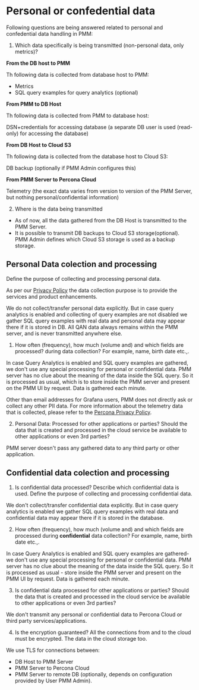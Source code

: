 # Personal or confedential data

Following questions are being answered related to personal and confedential data handling in PMM:

1. Which data specifically is being transmitted (non-personal data, only metrics)?

**From the DB host to PMM**

Th following data is collected from database host to PMM:

- Metrics
- SQL query examples for query analytics (optional)

**From PMM to DB Host**

Th following data is collected from PMM to database host:

DSN+credentials for accessing database (a separate DB user is used (read-only) for accessing the database)

**From DB Host to Cloud S3**

Th following data is collected from the database host to Cloud S3:

DB backup (optionally if PMM Admin configures this)

**From PMM Server to Percona Cloud**

Telemetry (the exact data varies from version to version of the PMM Server, but nothing personal/confidential information)


2. Where is the data being transmitted

- As of now, all the data gathered from the DB Host is transmitted to the PMM Server.
- It is possible to transmit DB backups to Cloud S3 storage(optional). PMM Admin defines which Cloud S3 storage is used as a backup storage.

## Personal Data colection and processing 

Define the purpose of collecting and processing personal data.

As per our [Privacy Policy](https://www.percona.com/privacy-policy) the data collection purpose is to provide the services and product enhancements.

We do not collect/transfer personal data explicitly. But in case query analytics is enabled and collecting of query examples are not disabled we gather SQL query examples with real data and personal data may appear there if it is stored in DB.  All QAN data always remains within the PMM server, and is never transmitted anywhere else.

1. How often (frequency), how much (volume and) and which fields are processed? during data collection? For example, name, birth date etc.,.

In case Query Analytics is enabled and SQL query examples are gathered, we don't use any special processing for personal or confidential data. PMM server has no clue about the meaning of the data inside the SQL query. So it is processed as usual, which is to store inside the PMM server and present on the PMM UI by request. Data is gathered each minute.

Other than email addresses for Grafana users, PMM does not directly ask or collect any other PII data. For more information about the telemetry data that is collected, please refer to the [Percona Privacy Policy](http://www.percona.com/privacy-policy/). 

2. Personal Data: Processed for other applications or parties? Should the data that is created and processed in the cloud service be available to other applications or even 3rd parties?

PMM server doesn't pass any gathered data to any third party or other application.

## Confidential data colection and processing 

1. Is confidential data processed? Describe which confidential data is used. Define the purpose of collecting and processing confidential data.

We don't collect/transfer confidential data explicitly. But in case query analytics is enabled we gather SQL query examples with real data and confidential data may appear there if it is stored in the database.

2. How often (frequency), how much (volume and) and which fields are processed during **confidential** data collection? For example, name, birth date etc.,.

In case Query Analytics is enabled and SQL query examples are gathered-  we don't use any special processing for personal or confidential data. PMM server has no clue about the meaning of the data inside the SQL query. So it is processed as usual - store inside the PMM server and present on the PMM UI by request.
Data is gathered each minute.

3. Is confidential data processed for other applications or parties? Should the data that is created and processed in the cloud service be available to other applications or even 3rd parties?

We don't transmit any personal or confidential data to Percona Cloud or third party services/applications.

4. Is the encryption guaranteed? All the connections from and to the cloud must be encrypted. The data in the cloud storage too.

We use TLS for connections between:

- DB Host to PMM Server
- PMM Server to Percona Cloud
- PMM Server to remote DB (optionally, depends on configuration provided by User PMM Admin).

